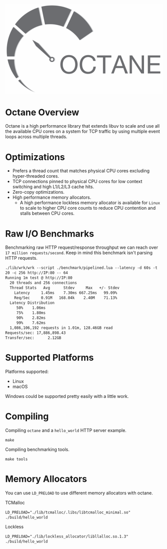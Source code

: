 <img src="logo.png"/>

# Octane Overview
Octane is a high performance library that extends libuv to scale and use all the available CPU cores on a system for TCP traffic by using multiple event loops across multiple threads.

# Optimizations
- Prefers a thread count that matches physical CPU cores excluding hyper-threaded cores.
- TCP connections pinned to physical CPU cores for low context switching and high L1/L2/L3 cache hits.
- Zero-copy optimizations.
- High performance memory allocators.
  - A high performance lockless memory allocator is available for `Linux` to scale to higher CPU core counts to reduce CPU contention and stalls between CPU cores.

# Raw I/O Benchmarks
Benchmarking raw HTTP request/response throughput we can reach over `17 million requests/second`. Keep in mind this benchmark isn't parsing HTTP requests. 

```
./lib/wrk/wrk --script ./benchmark/pipelined.lua --latency -d 60s -t 20 -c 256 http://IP:80 -- 64
Running 1m test @ http://IP:80
  20 threads and 256 connections
  Thread Stats   Avg      Stdev     Max   +/- Stdev
    Latency     1.45ms    7.30ms 667.25ms   99.09%
    Req/Sec     0.91M   168.04k    2.40M    71.13%
  Latency Distribution
     50%    1.06ms
     75%    1.80ms
     90%    2.82ms
     99%    7.62ms
  1,086,106,192 requests in 1.01m, 128.46GB read
Requests/sec: 17,886,898.43
Transfer/sec:      2.12GB
```

# Supported Platforms
Platforms supported:
- Linux
- macOS

Windows could be supported pretty easily with a little work.

# Compiling
Compiling `octane` and a `hello_world` HTTP server example.
```
make
```

Compiling benchmarking tools.
```
make tools
```

# Memory Allocators
You can use `LD_PRELOAD` to use different memory allocators with octane.

TCMalloc
```
LD_PRELOAD="./lib/tcmalloc/.libs/libtcmalloc_minimal.so" ./build/hello_world
```

Lockless
```
LD_PRELOAD="./lib/lockless_allocator/libllalloc.so.1.3" ./build/hello_world
```